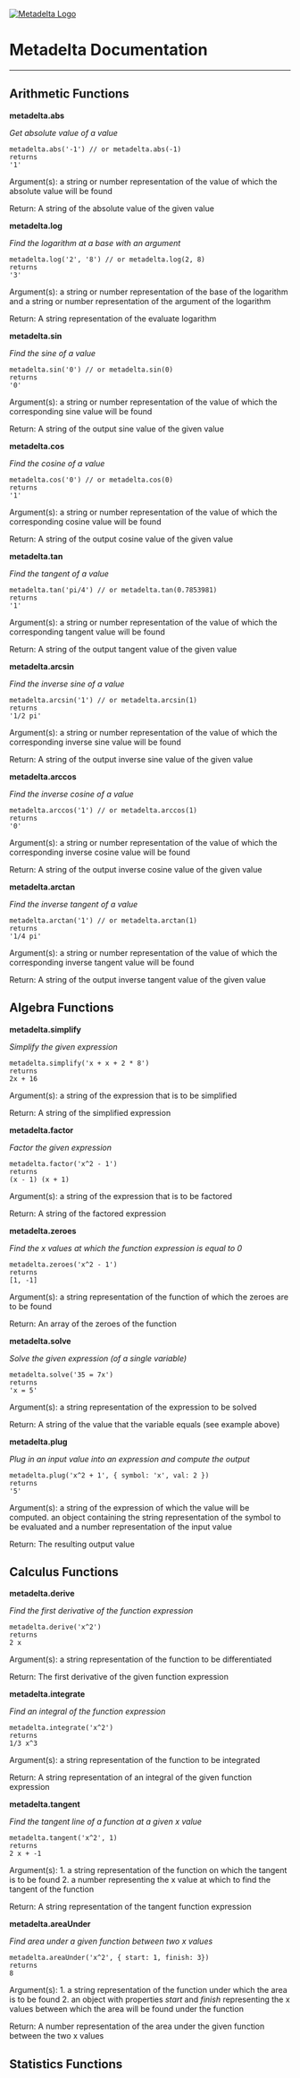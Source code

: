 [![Metadelta Logo](http://aunyks.com/metadelta/assets/metadelta-logo-transparent.png)](https://aunyks.com/metadelta)
# Metadelta Documentation
______________________________________________  
## Arithmetic Functions
**metadelta.abs**

*Get absolute value of a value*
```
metadelta.abs('-1') // or metadelta.abs(-1)
returns
'1'
```
Argument(s): a string or number representation of the value of which the absolute value will be found

Return: A string of the absolute value of the given value  

**metadelta.log**

*Find the logarithm at a base with an argument*
```
metadelta.log('2', '8') // or metadelta.log(2, 8)
returns
'3'
```
Argument(s): a string or number representation of the base of the logarithm and a string or number representation of the argument of the logarithm

Return: A string representation of the evaluate logarithm

**metadelta.sin**

*Find the sine of a value*
```
metadelta.sin('0') // or metadelta.sin(0)
returns
'0'
```
Argument(s): a string or number representation of the value of which the corresponding sine value will be found

Return: A string of the output sine value of the given value  

**metadelta.cos**

*Find the cosine of a value*
```
metadelta.cos('0') // or metadelta.cos(0)
returns
'1'
```
Argument(s): a string or number representation of the value of which the corresponding cosine value will be found

Return: A string of the output cosine value of the given value  

**metadelta.tan**

*Find the tangent of a value*
```
metadelta.tan('pi/4') // or metadelta.tan(0.7853981)
returns
'1'
```
Argument(s): a string or number representation of the value of which the corresponding tangent value will be found

Return: A string of the output tangent value of the given value  

**metadelta.arcsin**

*Find the inverse sine of a value*
```
metadelta.arcsin('1') // or metadelta.arcsin(1)
returns
'1/2 pi'
```
Argument(s): a string or number representation of the value of which the corresponding inverse sine value will be found

Return: A string of the output inverse sine value of the given value  

**metadelta.arccos**

*Find the inverse cosine of a value*
```
metadelta.arccos('1') // or metadelta.arccos(1)
returns
'0'
```
Argument(s): a string or number representation of the value of which the corresponding inverse cosine value will be found

Return: A string of the output inverse cosine value of the given value  

**metadelta.arctan**

*Find the inverse tangent of a value*
```
metadelta.arctan('1') // or metadelta.arctan(1)
returns
'1/4 pi'
```
Argument(s): a string or number representation of the value of which the corresponding inverse tangent value will be found

Return: A string of the output inverse tangent value of the given value  

## Algebra Functions

**metadelta.simplify**

*Simplify the given expression*
```
metadelta.simplify('x + x + 2 * 8')
returns
2x + 16
```
Argument(s): a string of the expression that is to be simplified

Return: A string of the simplified expression  

**metadelta.factor**

*Factor the given expression*
```
metadelta.factor('x^2 - 1')
returns
(x - 1) (x + 1)
```
Argument(s): a string of the expression that is to be factored

Return: A string of the factored expression  

**metadelta.zeroes**

*Find the x values at which the function expression is equal to 0*
```
metadelta.zeroes('x^2 - 1')
returns
[1, -1]
```
Argument(s): a string representation of the function of which the zeroes are to be found

Return: An array of the zeroes of the function  

**metadelta.solve**

*Solve the given expression (of a single variable)*
```
metadelta.solve('35 = 7x')
returns
'x = 5'
```
Argument(s): a string representation of the expression to be solved

Return: A string of the value that the variable equals (see example above)  

**metadelta.plug**

*Plug in an input value into an expression and compute the output*
```
metadelta.plug('x^2 + 1', { symbol: 'x', val: 2 })
returns
'5'
```
Argument(s): a string of the expression of which the value will be computed. an object containing the string representation of the symbol to be evaluated and a number representation of the input value

Return: The resulting output value 



## Calculus Functions

**metadelta.derive**

*Find the first derivative of the function expression*
```
metadelta.derive('x^2')
returns
2 x
```
Argument(s): a string representation of the function to be differentiated

Return: The first derivative of the given function expression  

**metadelta.integrate**

*Find an integral of the function expression*
```
metadelta.integrate('x^2')
returns
1/3 x^3
```
Argument(s): a string representation of the function to be integrated

Return: A string representation of an integral of the given function expression  

**metadelta.tangent**

*Find the tangent line of a function at a given x value*
```
metadelta.tangent('x^2', 1)
returns
2 x + -1
```
Argument(s): 1. a string representation of the function on which the tangent is to be found 2. a number representing the x value at which to find the tangent of the function

Return: A string representation of the tangent function expression  

**metadelta.areaUnder**

*Find area under a given function between two x values*
```
metadelta.areaUnder('x^2', { start: 1, finish: 3})
returns
8
```
Argument(s): 1. a string representation of the function under which the area is to be found 2. an object with properties *start* and *finish* representing the x values between which the area will be found under the function

Return: A number representation of the area under the given function between the two x values  

## Statistics Functions
